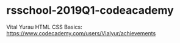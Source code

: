 # rsschool-2019Q1-codeacademy

Vital Yurau
HTML CSS Basics: https://www.codecademy.com/users/Vialyur/achievements
